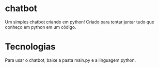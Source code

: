 # chatbot
Um simples chatbot criando em python!
Criado para tentar juntar tudo que conheço em python em um código.

# Tecnologias
Para usar o chatbot, baixe a pasta main.py e a linguagem python. 
